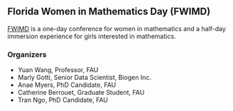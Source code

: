 ## Florida Women in Mathematics Day (FWIMD)

[FWIMD](https://www.fwimd.com) is a one-day conference for women in mathematics and a half-day immersion experience for girls interested in mathematics.


### Organizers

- Yuan Wang, Professor, FAU
- Marly Gotti, Senior Data Scientist, Biogen Inc.
- Anae Myers, PhD Candidate, FAU
- Catherine Berrouet, Graduate Student, FAU
- Tran Ngo, PhD Candidate, FAU